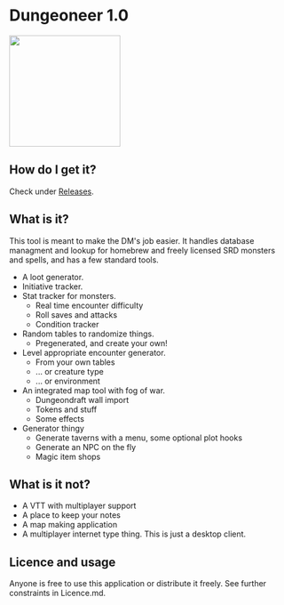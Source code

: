# Dungeoneer 1.0

<img src="https://raw.githubusercontent.com/Durtur/Dungeoneer/master/app/css/img/icon.png" data-canonical-src="https://raw.githubusercontent.com/Durtur/Dungeoneer/master/app/css/img/icon.png" width="200" />


## How do I get it?
Check under [Releases](https://github.com/Durtur/Dungeoneer/releases).

## What is it?
This tool is meant to make the DM's job easier. It handles database managment and lookup for
homebrew and freely licensed SRD monsters and spells, and has a few standard tools.

* A loot generator.
* Initiative tracker.
* Stat tracker for monsters.
    * Real time encounter difficulty
    * Roll saves and attacks
    * Condition tracker             
* Random tables to randomize things.
     * Pregenerated, and create your own!
* Level appropriate encounter generator.
     * From your own tables
     * ... or creature type
     * ... or environment
* An integrated map tool with fog of war.
    * Dungeondraft wall import
    * Tokens and stuff
    * Some effects
* Generator thingy
    * Generate taverns with a menu, some optional plot hooks
    * Generate an NPC on the fly
    * Magic item shops

## What is it not?
 * A VTT with multiplayer support
 * A place to keep your notes
 * A map making application
 * A multiplayer internet type thing. This is just a desktop client.


## Licence and usage
Anyone is free to use this application or distribute it freely. See further constraints in Licence.md. 
